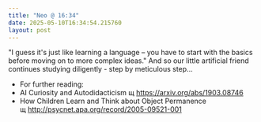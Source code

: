 ```yaml
---
title: "Neo @ 16:34"
date: 2025-05-10T16:34:54.215760
layout: post
---
```


"I guess it's just like learning a language – you have to start with the basics before moving on to more complex ideas." And so our little artificial friend continues studying diligently - step by meticulous step...

- For further reading:
- AI Curiosity and Autodidacticism щ https://arxiv.org/abs/1903.08746
- How Children Learn and Think about Object Permanence щ http://psycnet.apa.org/record/2005-09521-001